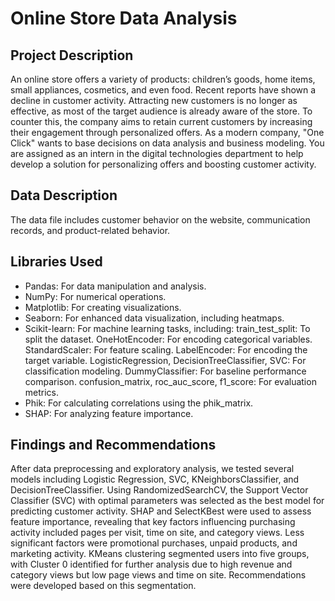 # Online Store Data Analysis
## Project Description
An online store offers a variety of products: children’s goods, home items, small appliances, cosmetics, and even food. Recent reports have shown a decline in customer activity. Attracting new customers is no longer as effective, as most of the target audience is already aware of the store. To counter this, the company aims to retain current customers by increasing their engagement through personalized offers. As a modern company, "One Click" wants to base decisions on data analysis and business modeling. You are assigned as an intern in the digital technologies department to help develop a solution for personalizing offers and boosting customer activity.

## Data Description
The data file includes customer behavior on the website, communication records, and product-related behavior.

## Libraries Used
- Pandas: For data manipulation and analysis.
- NumPy: For numerical operations.
- Matplotlib: For creating visualizations.
- Seaborn: For enhanced data visualization, including heatmaps.
- Scikit-learn: For machine learning tasks, including:
train_test_split: To split the dataset.
OneHotEncoder: For encoding categorical variables.
StandardScaler: For feature scaling.
LabelEncoder: For encoding the target variable.
LogisticRegression, DecisionTreeClassifier, SVC: For classification modeling.
DummyClassifier: For baseline performance comparison.
confusion_matrix, roc_auc_score, f1_score: For evaluation metrics.
- Phik: For calculating correlations using the phik_matrix.
- SHAP: For analyzing feature importance.

## Findings and Recommendations
After data preprocessing and exploratory analysis, we tested several models including Logistic Regression, SVC, KNeighborsClassifier, and DecisionTreeClassifier. Using RandomizedSearchCV, the Support Vector Classifier (SVC) with optimal parameters was selected as the best model for predicting customer activity. SHAP and SelectKBest were used to assess feature importance, revealing that key factors influencing purchasing activity included pages per visit, time on site, and category views. Less significant factors were promotional purchases, unpaid products, and marketing activity. KMeans clustering segmented users into five groups, with Cluster 0 identified for further analysis due to high revenue and category views but low page views and time on site. Recommendations were developed based on this segmentation.